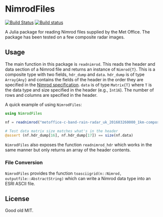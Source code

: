 # NimrodFiles

[![Build Status](https://travis-ci.org/alexjohnj/NimrodFiles.jl.svg?branch=master)](https://travis-ci.org/alexjohnj/NimrodFiles.jl)
[![Build status](https://ci.appveyor.com/api/projects/status/0xwx5mqvn7bad44b?svg=true)](https://ci.appveyor.com/project/alexjohnj/nimrodfiles-jl)

A Julia package for reading Nimrod files supplied by the Met Office. The package
has been tested on a few composite radar images.

## Usage

The main function in this package is `readnimrod`. This reads the header and
data section of a Nimrod file and returns an instance of `Nimrod{T}`. This is a
composite type with two fields, `hdr_dump` and `data`. `hdr_dump` is of type
`Array{Any}` and contains the fields of the header in the order they are
specified in the [Nimrod specification][nimrod-spec]. `data` is of type
`Matrix{T}` where `T` is the data type and size specified in the header (e.g.,
`Int16`). The number of rows and columns are specified in the header.

[nimrod-spec]: http://browse.ceda.ac.uk/browse/badc/ukmo-nimrod/doc/Nimrod_File_Format_v1.7.pdf

A quick example of using `NimrodFiles`:

``` julia
using NimrodFiles

nf = readnimrod("metoffice-c-band-rain-radar_uk_201603260000_1km-composite.dat")

# Test data matrix size matches what's in the header
@assert (nf.hdr_dump[16], nf.hdr_dump[17]) == size(nf.data)
```

`NimrodFiles` also exposes the function `readnimrod_hdr` which works in the same
manner but only returns an array of the header contents.

### File Conversion

`NimrodFiles` provides the function `toasciigrid(n::Nimrod,
outputfile::AbstractString)` which can write a Nimrod data type into an ESRI
ASCII file.

## License

Good old MIT.
